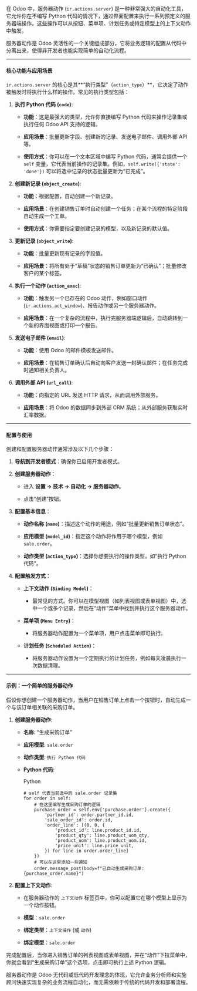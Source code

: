 在 Odoo 中，服务器动作 (`ir.actions.server`) 是一种非常强大的自动化工具，它允许你在不编写 Python 代码的情况下，通过界面配置来执行一系列预定义的服务器端操作。这些操作可以从按钮、菜单项、计划任务或特定模型上的上下文动作中触发。

服务器动作是 Odoo 灵活性的一个关键组成部分，它将业务逻辑的配置从代码中分离出来，使得非开发者也能实现简单的自动化流程。

---

#### 核心功能与应用场景

`ir.actions.server` 的核心是其**“执行类型”（`action_type`）**，它决定了动作被触发时将执行什么样的操作。常见的执行类型包括：

1. **执行 Python 代码 (`code`)**:
    
    - **功能**：这是最强大的类型，允许你直接编写 Python 代码来操作记录集或执行任何 Odoo API 支持的逻辑。
        
    - **应用场景**：批量更新字段、创建新的记录、发送电子邮件、调用外部 API 等。
        
    - **使用方式**：你可以在一个文本区域中编写 Python 代码，通常会提供一个 `self` 变量，它代表当前操作的记录集。例如，`self.write({'state': 'done'})` 可以将选中记录的状态批量更新为“已完成”。
        
2. **创建新记录 (`object_create`)**:
    
    - **功能**：根据配置，自动创建一个新记录。
        
    - **应用场景**：在创建销售订单时自动创建一个任务；在某个流程的特定阶段自动生成一个工单。
        
    - **使用方式**：你需要指定要创建记录的模型，以及新记录的默认值。
        
3. **更新记录 (`object_write`)**:
    
    - **功能**：批量更新现有记录的字段值。
        
    - **应用场景**：将所有处于“草稿”状态的销售订单更新为“已确认”；批量修改客户的某个标签。
        
4. **执行一个动作 (`action_exec`)**:
    
    - **功能**：触发另一个已存在的 Odoo 动作，例如窗口动作 (`ir.actions.act_window`)、报告动作或另一个服务器动作。
        
    - **应用场景**：在一个复杂的流程中，执行完服务器端逻辑后，自动跳转到一个新的界面视图或打印一个报告。
        
5. **发送电子邮件 (`email`)**:
    
    - **功能**：使用 Odoo 的邮件模板发送邮件。
        
    - **应用场景**：在销售订单确认后自动向客户发送一封确认邮件；在任务完成时通知相关负责人。
        
6. **调用外部 API (`url_call`)**:
    
    - **功能**：向指定的 URL 发送 HTTP 请求，从而调用外部服务。
        
    - **应用场景**：将 Odoo 的数据同步到外部 CRM 系统；从外部服务获取实时汇率数据。
        

---

#### 配置与使用

创建和配置服务器动作通常涉及以下几个步骤：

1. **导航到开发者模式**：确保你已启用开发者模式。
    
2. **创建服务器动作**：
    
    - 进入 **设置 -> 技术 -> 自动化 -> 服务器动作**。
        
    - 点击“创建”按钮。
        
3. **配置基本信息**：
    
    - **动作名称 (`name`)**：描述这个动作的用途，例如“批量更新销售订单状态”。
        
    - **应用模型 (`model_id`)**：指定这个动作将作用于哪个模型，例如 `sale.order`。
        
    - **动作类型 (`action_type`)**：选择你想要执行的操作类型，如“执行 Python 代码”。
        
4. **配置触发方式**：
    
    - **上下文动作 (`Binding Model`)**：
        
        - 最常见的方式。你可以在模型视图（如列表视图或表单视图）中，选中一个或多个记录，然后在“动作”菜单中找到并执行这个服务器动作。
            
    - **菜单项 (`Menu Entry`)**：
        
        - 将服务器动作配置为一个菜单项，用户点击菜单即可执行。
            
    - **计划任务 (`Scheduled Action`)**：
        
        - 将服务器动作设置为一个定期执行的计划任务，例如每天凌晨执行一次数据清理。
            

---

#### 示例：一个简单的服务器动作

假设你想创建一个服务器动作，当用户在销售订单上点击一个按钮时，自动生成一个与该订单相关联的采购订单。

1. **创建服务器动作**:
    
    - **名称**: “生成采购订单”
        
    - **应用模型**: `sale.order`
        
    - **动作类型**: `执行 Python 代码`
        
    - **Python 代码**:
        
        Python
        
        ```
        # self 代表当前选中的 sale.order 记录集
        for order in self:
            # 在这里编写生成采购订单的逻辑
            purchase_order = self.env['purchase.order'].create({
                'partner_id': order.partner_id.id,
                'sale_order_id': order.id,
                'order_line': [(0, 0, {
                    'product_id': line.product_id.id,
                    'product_qty': line.product_uom_qty,
                    'product_uom': line.product_uom.id,
                    'price_unit': line.price_unit,
                }) for line in order.order_line]
            })
            # 可以在这里添加一些通知
            order.message_post(body=f"已自动生成采购订单: {purchase_order.name}")
        ```
        
2. **配置上下文动作**:
    
    - 在服务器动作的 `上下文动作` 标签页中，你可以配置它在哪个模型上显示为一个动作按钮。
        
    - **模型**：`sale.order`
        
    - **绑定类型**：`上下文操作` (或 `动作`)
        
    - **绑定模型**：`sale.order`
        

完成配置后，当你进入销售订单的列表视图或表单视图，并在“动作”下拉菜单中，你就会看到“生成采购订单”这个选项，点击即可执行上述 Python 逻辑。

服务器动作是 Odoo 无代码或低代码开发理念的体现，它允许业务分析师和实施顾问快速实现复杂的业务流程自动化，而无需依赖于传统的代码开发和部署流程。